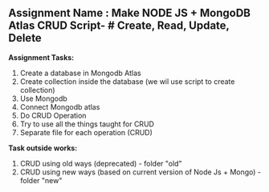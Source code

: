**Assignment Name : Make NODE JS + MongoDB Atlas CRUD Script- # Create, Read, Update, Delete**
---------------------------
**Assignment Tasks:**

1. Create a database in Mongodb Atlas
2. Create collection inside the database (we wil use script to create collection)
3. Use Mongodb
4. Connect Mongodb atlas
5. Do CRUD Operation
6. Try to use all the things taught for CRUD
7. Separate file for each operation (CRUD) 

**Task outside works:**
1. CRUD using old ways (deprecated) - folder "old"
2. CRUD using new ways (based on current version of Node Js + Mongo) - folder "new"


